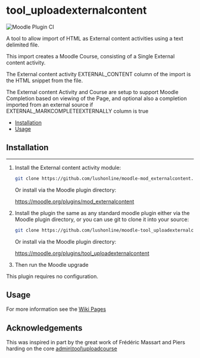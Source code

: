 # tool_uploadexternalcontent
![Moodle Plugin CI](https://github.com/lushonline/moodle-tool_uploadexternalcontent/workflows/Moodle%20Plugin%20CI/badge.svg?branch=master)

A tool to allow import of HTML as External content activities using a text delimited file.

This import creates a Moodle Course, consisting of a Single External content activity.

The External content activity EXTERNAL_CONTENT column of the import is the HTML snippet from the file.

The External content Activity and Course are setup to support Moodle Completion based on viewing of the Page,
and optional also a completion imported from an external source if EXTERNAL_MARKCOMPLETEEXTERNALLY column is true

- [Installation](#installation)
- [Usage](#usage)

## Installation

---
1. Install the External content activity module:

   ```sh
   git clone https://github.com/lushonline/moodle-mod_externalcontent.git mod/externalcontent
   ```

   Or install via the Moodle plugin directory:

   https://moodle.org/plugins/mod_externalcontent


2. Install the plugin the same as any standard moodle plugin either via the
   Moodle plugin directory, or you can use git to clone it into your source:

   ```sh
   git clone https://github.com/lushonline/moodle-tool_uploadexternalcontent.git admin/tool/uploadexternalcontent
   ```

   Or install via the Moodle plugin directory:

   https://moodle.org/plugins/tool_uploadexternalcontent

3. Then run the Moodle upgrade

This plugin requires no configuration.

## Usage

For more information see the [Wiki Pages](https://github.com/lushonline/moodle-tool_uploadexternalcontent/wiki)

## Acknowledgements
This was inspired in part by the great work of Frédéric Massart and Piers harding on the core [admin\tool\uploadcourse](https://github.com/moodle/moodle/tree/master/admin/tool/uploadcourse)
